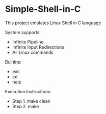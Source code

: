 # Simple-Shell-in-C
This project emulates Linux Shell in C language

System supports:
- Infinite Pipeline
- Infinite Input Redirections
- All Linux commands

Builtins:
- exit
- cd
- help

Execution Instrucitons:
- Step 1. make clean
- Step 2. make
